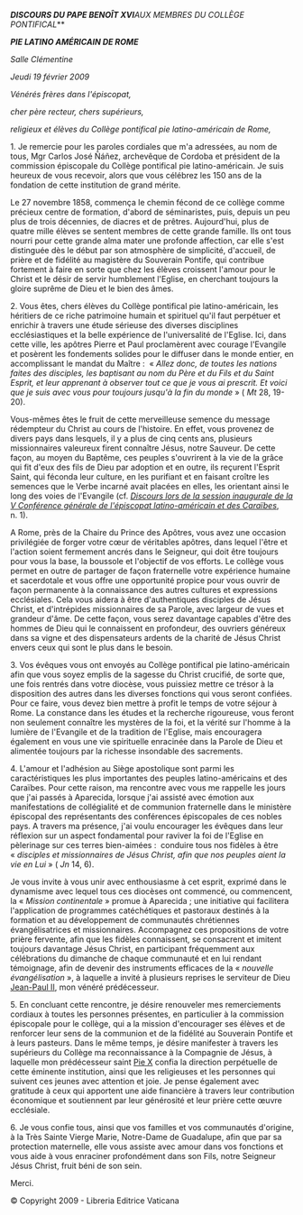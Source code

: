 ***DISCOURS DU PAPE BENOÎT XVI**AUX MEMBRES DU COLLÈGE PONTIFICAL***

***PIE LATINO AMÉRICAIN DE ROME***

*Salle Clémentine*

*Jeudi 19 février 2009*

*Vénérés frères dans l'épiscopat,*

*cher père recteur, chers supérieurs,*

*religieux et élèves du Collège pontifical pie latino-américain de Rome,*

1. Je remercie pour les paroles cordiales que m'a adressées, au nom de tous, Mgr Carlos José Ñáñez, archevêque de Cordoba et président de la commission épiscopale du Collège pontifical pie latino-américain. Je suis heureux de vous recevoir, alors que vous célébrez les 150 ans de la fondation de cette institution de grand mérite.

Le 27 novembre 1858, commença le chemin fécond de ce collège comme précieux centre de formation, d'abord de séminaristes, puis, depuis un peu plus de trois décennies, de diacres et de prêtres. Aujourd'hui, plus de quatre mille élèves se sentent membres de cette grande famille. Ils ont tous nourri pour cette grande alma mater une profonde affection, car elle s'est distinguée dès le début par son atmosphère de simplicité, d'accueil, de prière et de fidélité au magistère du Souverain Pontife, qui contribue fortement à faire en sorte que chez les élèves croissent l'amour pour le Christ et le désir de servir humblement l'Eglise, en cherchant toujours la gloire suprême de Dieu et le bien des âmes.

2. Vous êtes, chers élèves du Collège pontifical pie latino-américain, les héritiers de ce riche patrimoine humain et spirituel qu'il faut perpétuer et enrichir à travers une étude sérieuse des diverses disciplines ecclésiastiques et la belle expérience de l'universalité de l'Eglise. Ici, dans cette ville, les apôtres Pierre et Paul proclamèrent avec courage l'Evangile et posèrent les fondements solides pour le diffuser dans le monde entier, en accomplissant le mandat du Maître :  « *Allez donc, de toutes les nations faites des disciples, les baptisant au nom du Père et du Fils et du Saint Esprit, et leur apprenant à observer tout ce que je vous ai prescrit. Et voici que je suis avec vous pour toujours jusqu'à la fin du monde* » ( *Mt* 28, 19-20).

Vous-mêmes êtes le fruit de cette merveilleuse semence du message rédempteur du Christ au cours de l'histoire. En effet, vous provenez de divers pays dans lesquels, il y a plus de cinq cents ans, plusieurs missionnaires valeureux firent connaître Jésus, notre Sauveur. De cette façon, au moyen du Baptême, ces peuples s'ouvrirent à la vie de la grâce qui fit d'eux des fils de Dieu par adoption et en outre, ils reçurent l'Esprit Saint, qui féconda leur culture, en les purifiant et en faisant croître les semences que le Verbe incarné avait placées en elles, les orientant ainsi le long des voies de l'Evangile (cf. *[Discours lors de la session inaugurale de la V Conférence générale de l'épiscopat latino-américain et des Caraïbes](/content/benedict-xvi/fr/speeches/2007/may/documents/hf_ben-xvi_spe_20070513_conference-aparecida.html)*, n. 1).

A Rome, près de la Chaire du Prince des Apôtres, vous avez une occasion privilégiée de forger votre cœur de véritables apôtres, dans lequel l'être et l'action soient fermement ancrés dans le Seigneur, qui doit être toujours pour vous la base, la boussole et l'objectif de vos efforts. Le collège vous permet en outre de partager de façon fraternelle votre expérience humaine et sacerdotale et vous offre une opportunité propice pour vous ouvrir de façon permanente à la connaissance des autres cultures et expressions ecclésiales. Cela vous aidera à être d'authentiques disciples de Jésus Christ, et d'intrépides missionnaires de sa Parole, avec largeur de vues et grandeur d'âme. De cette façon, vous serez davantage capables d'être des hommes de Dieu qui le connaissent en profondeur, des ouvriers généreux dans sa vigne et des dispensateurs ardents de la charité de Jésus Christ envers ceux qui sont le plus dans le besoin.

3. Vos évêques vous ont envoyés au Collège pontifical pie latino-américain afin que vous soyez emplis de la sagesse du Christ crucifié, de sorte que, une fois rentrés dans votre diocèse, vous puissiez mettre ce trésor à la disposition des autres dans les diverses fonctions qui vous seront confiées. Pour ce faire, vous devez bien mettre à profit le temps de votre séjour à Rome. La constance dans les études et la recherche rigoureuse, vous feront non seulement connaître les mystères de la foi, et la vérité sur l'homme à la lumière de l'Evangile et de la tradition de l'Eglise, mais encouragera également en vous une vie spirituelle enracinée dans la Parole de Dieu et alimentée toujours par la richesse insondable des sacrements.

4. L'amour et l'adhésion au Siège apostolique sont parmi les caractéristiques les plus importantes des peuples latino-américains et des Caraïbes. Pour cette raison, ma rencontre avec vous me rappelle les jours que j'ai passés à Aparecida, lorsque j'ai assisté avec émotion aux manifestations de collégialité et de communion fraternelle dans le ministère épiscopal des représentants des conférences épiscopales de ces nobles pays. A travers ma présence, j'ai voulu encourager les évêques dans leur réflexion sur un aspect fondamental pour raviver la foi de l'Eglise en pèlerinage sur ces terres bien-aimées :  conduire tous nos fidèles à être « *disciples et missionnaires de Jésus Christ, afin que nos peuples aient la vie en Lui* » ( *Jn* 14, 6).

Je vous invite à vous unir avec enthousiasme à cet esprit, exprimé dans le dynamisme avec lequel tous ces diocèses ont commencé, ou commencent, la « *Mission continentale* » promue à Aparecida ; une initiative qui facilitera l'application de programmes catéchétiques et pastoraux destinés à la formation et au développement de communautés chrétiennes évangélisatrices et missionnaires. Accompagnez ces propositions de votre prière fervente, afin que les fidèles connaissent, se consacrent et imitent toujours davantage Jésus Christ, en participant fréquemment aux célébrations du dimanche de chaque communauté et en lui rendant témoignage, afin de devenir des instruments efficaces de la « *nouvelle évangélisation* », à laquelle a invité à plusieurs reprises le serviteur de Dieu [Jean-Paul II](/content/john-paul-ii/fr.html), mon vénéré prédécesseur.

5. En concluant cette rencontre, je désire renouveler mes remerciements cordiaux à toutes les personnes présentes, en particulier à la commission épiscopale pour le collège, qui a la mission d'encourager ses élèves et de renforcer leur sens de la communion et de la fidélité au Souverain Pontife et à leurs pasteurs. Dans le même temps, je désire manifester à travers les supérieurs du Collège ma reconnaissance à la Compagnie de Jésus, à laquelle mon prédécesseur saint [Pie X](/content/pius-x/fr.html) confia la direction perpétuelle de cette éminente institution, ainsi que les religieuses et les personnes qui suivent ces jeunes avec attention et joie. Je pense également avec gratitude à ceux qui apportent une aide financière à travers leur contribution économique et soutiennent par leur générosité et leur prière cette œuvre ecclésiale.

6. Je vous confie tous, ainsi que vos familles et vos communautés d'origine, à la Très Sainte Vierge Marie, Notre-Dame de Guadalupe, afin que par sa protection maternelle, elle vous assiste avec amour dans vos fonctions et vous aide à vous enraciner profondément dans son Fils, notre Seigneur Jésus Christ, fruit béni de son sein.

Merci.

© Copyright 2009 - Libreria Editrice Vaticana